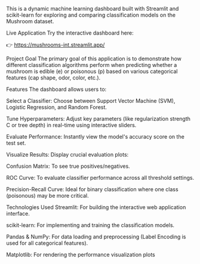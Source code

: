 This is a dynamic machine learning dashboard built with Streamlit and scikit-learn for exploring and comparing classification models on the Mushroom dataset.

Live Application
Try the interactive dashboard here:

👉 https://mushrooms-int.streamlit.app/

Project Goal
The primary goal of this application is to demonstrate how different classification algorithms perform when predicting whether a mushroom is edible (e) or poisonous (p) based on various categorical features (cap shape, odor, color, etc.).

Features
The dashboard allows users to:

Select a Classifier: Choose between Support Vector Machine (SVM), Logistic Regression, and Random Forest.

Tune Hyperparameters: Adjust key parameters (like regularization strength C or tree depth) in real-time using interactive sliders.

Evaluate Performance: Instantly view the model's accuracy score on the test set.

Visualize Results: Display crucial evaluation plots:

Confusion Matrix: To see true positives/negatives.

ROC Curve: To evaluate classifier performance across all threshold settings.

Precision-Recall Curve: Ideal for binary classification where one class (poisonous) may be more critical.

Technologies Used
Streamlit: For building the interactive web application interface.

scikit-learn: For implementing and training the classification models.

Pandas & NumPy: For data loading and preprocessing (Label Encoding is used for all categorical features).

Matplotlib: For rendering the performance visualization plots
